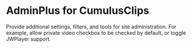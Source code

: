 # AdminPlus for CumulusClips

Provide additional settings, filters, and tools for site administration. For example, allow private video checkbox to be checked by default, or toggle JWPlayer support.


